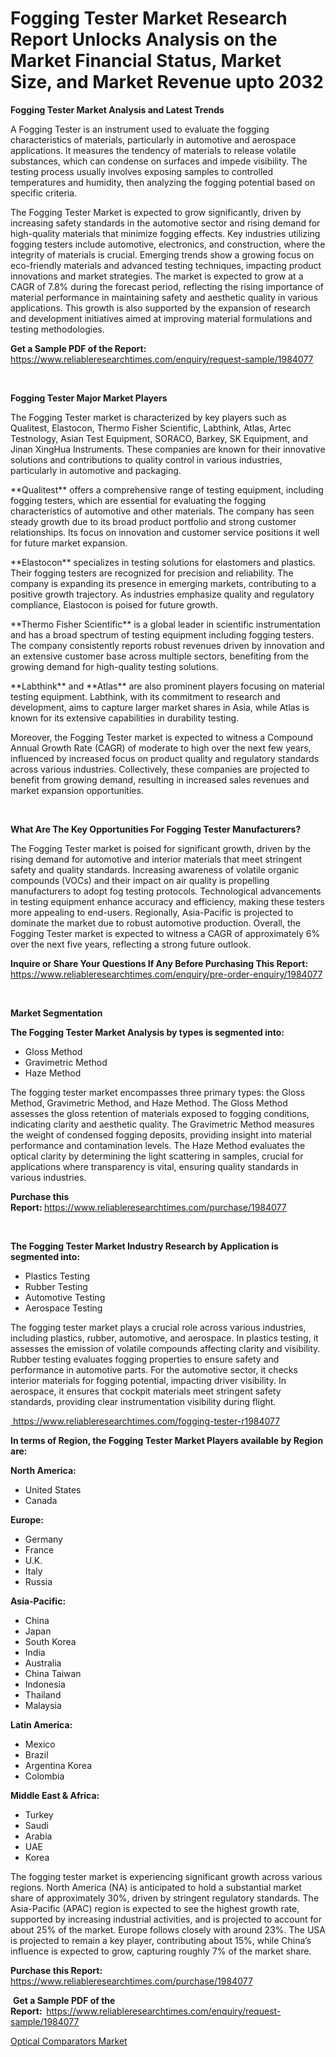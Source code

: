 <p><h1>Fogging Tester Market Research Report Unlocks Analysis on the Market Financial Status, Market Size, and Market Revenue upto 2032</h1></p><p><strong>Fogging Tester Market Analysis and Latest Trends</strong></p>
<p><p>A Fogging Tester is an instrument used to evaluate the fogging characteristics of materials, particularly in automotive and aerospace applications. It measures the tendency of materials to release volatile substances, which can condense on surfaces and impede visibility. The testing process usually involves exposing samples to controlled temperatures and humidity, then analyzing the fogging potential based on specific criteria. </p><p>The Fogging Tester Market is expected to grow significantly, driven by increasing safety standards in the automotive sector and rising demand for high-quality materials that minimize fogging effects. Key industries utilizing fogging testers include automotive, electronics, and construction, where the integrity of materials is crucial. Emerging trends show a growing focus on eco-friendly materials and advanced testing techniques, impacting product innovations and market strategies. The market is expected to grow at a CAGR of 7.8% during the forecast period, reflecting the rising importance of material performance in maintaining safety and aesthetic quality in various applications. This growth is also supported by the expansion of research and development initiatives aimed at improving material formulations and testing methodologies.</p></p>
<p><strong>Get a Sample PDF of the Report:&nbsp;</strong> <a href="https://www.reliableresearchtimes.com/enquiry/request-sample/1984077?utm_campaign=2006&utm_medium=2&utm_source=Github&utm_content=ia&utm_term=17022025&utm_id=fogging-tester">https://www.reliableresearchtimes.com/enquiry/request-sample/1984077</a></p>
<p>&nbsp;</p>
<p><strong>Fogging Tester Major Market Players</strong></p>
<p><p>The Fogging Tester market is characterized by key players such as Qualitest, Elastocon, Thermo Fisher Scientific, Labthink, Atlas, Artec Testnology, Asian Test Equipment, SORACO, Barkey, SK Equipment, and Jinan XingHua Instruments. These companies are known for their innovative solutions and contributions to quality control in various industries, particularly in automotive and packaging.</p><p>**Qualitest** offers a comprehensive range of testing equipment, including fogging testers, which are essential for evaluating the fogging characteristics of automotive and other materials. The company has seen steady growth due to its broad product portfolio and strong customer relationships. Its focus on innovation and customer service positions it well for future market expansion.</p><p>**Elastocon** specializes in testing solutions for elastomers and plastics. Their fogging testers are recognized for precision and reliability. The company is expanding its presence in emerging markets, contributing to a positive growth trajectory. As industries emphasize quality and regulatory compliance, Elastocon is poised for future growth.</p><p>**Thermo Fisher Scientific** is a global leader in scientific instrumentation and has a broad spectrum of testing equipment including fogging testers. The company consistently reports robust revenues driven by innovation and an extensive customer base across multiple sectors, benefiting from the growing demand for high-quality testing solutions.</p><p>**Labthink** and **Atlas** are also prominent players focusing on material testing equipment. Labthink, with its commitment to research and development, aims to capture larger market shares in Asia, while Atlas is known for its extensive capabilities in durability testing.</p><p>Moreover, the Fogging Tester market is expected to witness a Compound Annual Growth Rate (CAGR) of moderate to high over the next few years, influenced by increased focus on product quality and regulatory standards across various industries. Collectively, these companies are projected to benefit from growing demand, resulting in increased sales revenues and market expansion opportunities.</p></p>
<p>&nbsp;</p>
<p><strong>What Are The Key Opportunities For Fogging Tester Manufacturers?</strong></p>
<p><p>The Fogging Tester market is poised for significant growth, driven by the rising demand for automotive and interior materials that meet stringent safety and quality standards. Increasing awareness of volatile organic compounds (VOCs) and their impact on air quality is propelling manufacturers to adopt fog testing protocols. Technological advancements in testing equipment enhance accuracy and efficiency, making these testers more appealing to end-users. Regionally, Asia-Pacific is projected to dominate the market due to robust automotive production. Overall, the Fogging Tester market is expected to witness a CAGR of approximately 6% over the next five years, reflecting a strong future outlook.</p></p>
<p><strong>Inquire or Share Your Questions If Any Before Purchasing This Report:</strong> <a href="https://www.reliableresearchtimes.com/enquiry/pre-order-enquiry/1984077?utm_campaign=2006&utm_medium=2&utm_source=Github&utm_content=ia&utm_term=17022025&utm_id=fogging-tester">https://www.reliableresearchtimes.com/enquiry/pre-order-enquiry/1984077</a></p>
<p>&nbsp;</p>
<p><strong>Market Segmentation</strong></p>
<p><strong>The Fogging Tester Market Analysis by types is segmented into:</strong></p>
<p><ul><li>Gloss Method</li><li>Gravimetric Method</li><li>Haze Method</li></ul></p>
<p><p>The fogging tester market encompasses three primary types: the Gloss Method, Gravimetric Method, and Haze Method. The Gloss Method assesses the gloss retention of materials exposed to fogging conditions, indicating clarity and aesthetic quality. The Gravimetric Method measures the weight of condensed fogging deposits, providing insight into material performance and contamination levels. The Haze Method evaluates the optical clarity by determining the light scattering in samples, crucial for applications where transparency is vital, ensuring quality standards in various industries.</p></p>
<p><strong>Purchase this Report:&nbsp;</strong><a href="https://www.reliableresearchtimes.com/purchase/1984077?utm_campaign=2006&utm_medium=2&utm_source=Github&utm_content=ia&utm_term=17022025&utm_id=fogging-tester">https://www.reliableresearchtimes.com/purchase/1984077</a></p>
<p>&nbsp;</p>
<p><strong>The Fogging Tester Market Industry Research by Application is segmented into:</strong></p>
<p><ul><li>Plastics Testing</li><li>Rubber Testing</li><li>Automotive Testing</li><li>Aerospace Testing</li></ul></p>
<p><p>The fogging tester market plays a crucial role across various industries, including plastics, rubber, automotive, and aerospace. In plastics testing, it assesses the emission of volatile compounds affecting clarity and visibility. Rubber testing evaluates fogging properties to ensure safety and performance in automotive parts. For the automotive sector, it checks interior materials for fogging potential, impacting driver visibility. In aerospace, it ensures that cockpit materials meet stringent safety standards, providing clear instrumentation visibility during flight.</p></p>
<p><a href="https://www.reliableresearchtimes.com/fogging-tester-r1984077?utm_campaign=2006&utm_medium=2&utm_source=Github&utm_content=ia&utm_term=17022025&utm_id=fogging-tester">&nbsp;https://www.reliableresearchtimes.com/fogging-tester-r1984077</a></p>
<p><strong>In terms of Region, the Fogging Tester Market Players available by Region are:</strong></p>
<p>
    <p> <strong> North America: </strong>
        <ul>
            <li>United States</li>
            <li>Canada</li>
        </ul>
        </p> 
    <p> <strong> Europe: </strong>
        <ul>
            <li>Germany</li>
            <li>France</li>
            <li>U.K.</li>
            <li>Italy</li>
            <li>Russia</li>
        </ul>
        </p> 
    <p> <strong> Asia-Pacific: </strong>
        <ul>
            <li>China</li>
            <li>Japan</li>
            <li>South Korea</li>
            <li>India</li>
            <li>Australia</li>
            <li>China Taiwan</li>
            <li>Indonesia</li>
            <li>Thailand</li>
            <li>Malaysia</li>
        </ul>
        </p> 
    <p> <strong> Latin America: </strong>
        <ul>
            <li>Mexico</li>
            <li>Brazil</li>
            <li>Argentina Korea</li>
            <li>Colombia</li>
        </ul>
        </p> 
    <p> <strong> Middle East & Africa: </strong>
        <ul>
            <li>Turkey</li>
            <li>Saudi</li>
            <li>Arabia</li>
            <li>UAE</li>
            <li>Korea</li>
        </ul>
    </p>
    </p>
<p><p>The fogging tester market is experiencing significant growth across various regions. North America (NA) is anticipated to hold a substantial market share of approximately 30%, driven by stringent regulatory standards. The Asia-Pacific (APAC) region is expected to see the highest growth rate, supported by increasing industrial activities, and is projected to account for about 25% of the market. Europe follows closely with around 23%. The USA is projected to remain a key player, contributing about 15%, while China’s influence is expected to grow, capturing roughly 7% of the market share.</p></p>
<p><strong>Purchase this Report: </strong><a href="https://www.reliableresearchtimes.com/purchase/1984077?utm_campaign=2006&utm_medium=2&utm_source=Github&utm_content=ia&utm_term=17022025&utm_id=fogging-tester">https://www.reliableresearchtimes.com/purchase/1984077</a></p>
<p>&nbsp;<strong>Get a Sample PDF of the Report:&nbsp;&nbsp;</strong><a href="https://www.reliableresearchtimes.com/enquiry/request-sample/1984077?utm_campaign=2006&utm_medium=2&utm_source=Github&utm_content=ia&utm_term=17022025&utm_id=fogging-tester">https://www.reliableresearchtimes.com/enquiry/request-sample/1984077</a></p>
<p><strong></strong></p>
<p><p><a href="https://github.com/bmorecock/Market-Research-Report-List-6/blob/main/optical-comparators-market.md?utm_campaign=2006&utm_medium=2&utm_source=Github&utm_content=ia&utm_term=17022025&utm_id=fogging-tester">Optical Comparators Market</a></p></p>